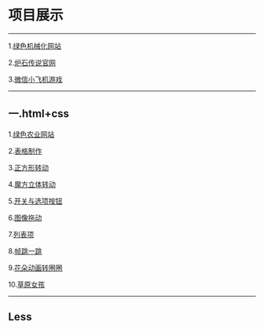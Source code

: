 <h1>项目展示</h1>
<hr>
<p>1.<a href="http://MyisCZQ.github.io/Bootstrap/lsjxh/noye.html">绿色机械化网站</a></p>
<p>2.<a href="http://MyisCZQ.github.io/xm/炉石传说/lushi.html">炉石传说官网</a></p>
<p>3.<a href="http://MyisCZQ.github.io/xm/微信飞机大战/feiji.html">微信小飞机游戏</a></p>
<hr>
<h2>一.html+css</h2>
 <p>1.<a href="http://MyisCZQ.github.io/html+css+h5/农业/noye/index.html">绿色农业网站</a></p>
  <p>2.<a href="http://MyisCZQ.github.io/html+css+h5/biaoge.html">表格制作</a></p>
  <p>3.<a href="http://MyisCZQ.github.io/html+css+h5/1.1.html">正方形转动</a></p> 
  <p>4.<a href="http://MyisCZQ.github.io/html+css+h5/1.0.html">魔方立体转动</a></p>
  <p>5.<a href="http://MyisCZQ.github.io/html+css+h5/5.0.html">开关与选项按钮</a></p> 
  <p>6.<a href="http://MyisCZQ.github.io/html+css+h5/拖放/1.0拖动.html">图像拖动</a></p>
  <p>7.<a href="http://MyisCZQ.github.io/html+css+h5/拖放/2.0列表项.html">列表项</a></p>
  <p>8.<a href="http://MyisCZQ.github.io/html+css+h5/2.0.html">帧跳一跳</a></p>  
  <p>9.<a href="http://MyisCZQ.github.io/html+css+h5/3.0.html">花朵动画转圈圈</a></p>
  <p>10.<a href="http://MyisCZQ.github.io/html+css+h5/4.0.html">草原女孩</a></p>
  <hr>
  <h2>Less</h2>
